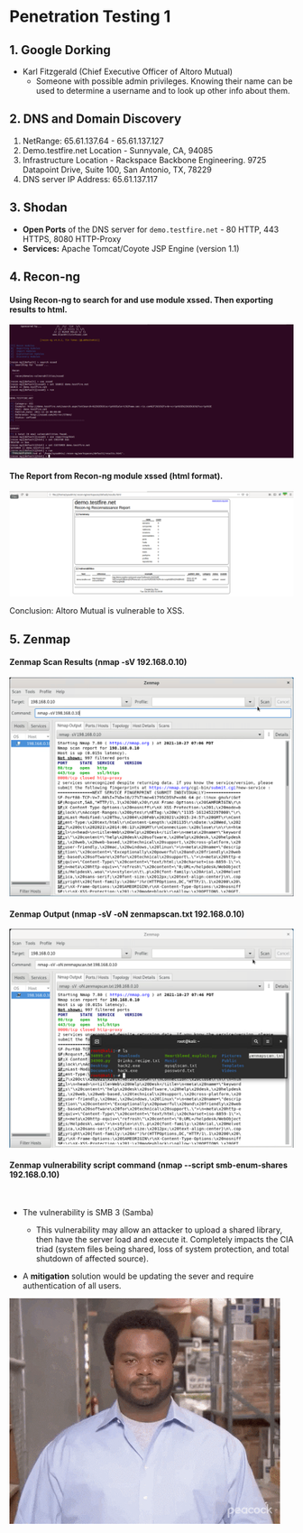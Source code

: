 # Penetration Testing 1

## 1. Google Dorking

- Karl Fitzgerald (Chief Executive Officer of Altoro Mutual)
   - Someone with possible admin privileges. Knowing their name can be used to determine a username and to look up other info about them.

## 2. DNS and Domain Discovery

1. NetRange: 65.61.137.64 - 65.61.137.127
2. Demo.testfire.net Location - Sunnyvale, CA, 94085
3. Infrastructure Location - Rackspace Backbone Engineering. 9725 Datapoint Drive, Suite 100, San Antonio, TX, 78229
4. DNS server IP Address: 65.61.137.117

## 3. Shodan

- **Open Ports** of the DNS server for `demo.testfire.net` - 80 HTTP, 443 HTTPS, 8080 HTTP-Proxy 
- **Services:** Apache Tomcat/Coyote JSP Engine (version 1.1)

## 4. Recon-ng

#### Using Recon-ng to search for and use module xssed. Then exporting results to html.
![recon](https://github.com/dsteves28/CyberSecurity-Bootcamp/blob/main/16.%20Penetration%20Testing/recon.PNG)

#### The Report from Recon-ng module xssed (html format).
![reconreport](https://github.com/dsteves28/CyberSecurity-Bootcamp/blob/main/16.%20Penetration%20Testing/reconreport.PNG)

Conclusion: Altoro Mutual is vulnerable to XSS.

## 5. Zenmap

#### Zenmap Scan Results (nmap -sV 192.168.0.10)
![zen1](https://github.com/dsteves28/CyberSecurity-Bootcamp/blob/main/16.%20Penetration%20Testing/zen1.PNG)

#### Zenmap Output (nmap -sV -oN zenmapscan.txt 192.168.0.10)
![zen2](https://github.com/dsteves28/CyberSecurity-Bootcamp/blob/main/16.%20Penetration%20Testing/zen2.PNG)

#### Zenmap vulnerability script command (nmap --script smb-enum-shares 192.168.0.10)
![]()

- The vulnerability is SMB 3 (Samba)
  - This vulnerability may allow an attacker to upload a shared library, then have the server load and execute it. Completely impacts the CIA triad (system files being shared, loss of system protection, and total shutdown of affected source).

- A **mitigation** solution would be updating the sever and require authentication of all users.

![yay](https://github.com/dsteves28/CyberSecurity-Bootcamp/blob/main/16.%20Penetration%20Testing/giphy.gif)